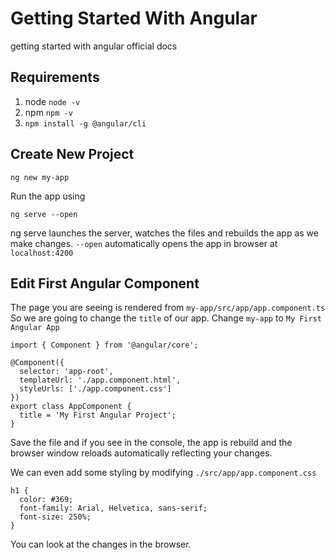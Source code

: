 # Getting Started With Angular
getting started with angular official docs

## Requirements
1. node 	```node -v```
2. npm 		```npm -v```
3. ```npm install -g @angular/cli```

## Create New Project
```
ng new my-app
```

Run the app using

```
ng serve --open
```

ng serve launches the server, watches the files and rebuilds the app as we make changes.
```--open``` automatically opens the app in browser at ```localhost:4200```

## Edit First Angular Component
The page you are seeing is rendered from ```my-app/src/app/app.component.ts``` So we are going to change the ```title``` of our app. Change ```my-app``` to ```My First Angular App```

```
import { Component } from '@angular/core';

@Component({
  selector: 'app-root',
  templateUrl: './app.component.html',
  styleUrls: ['./app.component.css']
})
export class AppComponent {
  title = 'My First Angular Project';
}
```

Save the file and if you see in the console, the app is rebuild and the browser window 
reloads automatically reflecting your changes.

We can even add some styling by modifying ```./src/app/app.component.css```

```
h1 {
  color: #369;
  font-family: Arial, Helvetica, sans-serif;
  font-size: 250%;
}
```

You can look at the changes in the browser.
